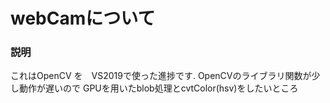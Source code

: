 # webCamについて
### 説明
これはOpenCV を　VS2019で使った進捗です.
OpenCVのライブラリ関数が少し動作が遅いので
GPUを用いたblob処理とcvtColor(hsv)をしたいところ
